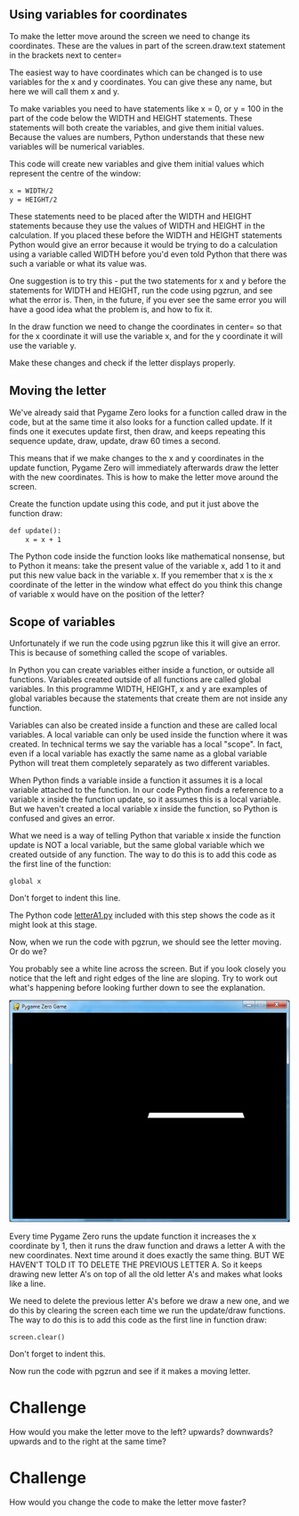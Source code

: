 Using variables for coordinates
-------------------------------

To make the letter move around the screen we need to change its coordinates. These are the values in part of the screen.draw.text statement in the brackets next to center=

The easiest way to have coordinates which can be changed is to use variables for the x and y coordinates. You can give these any name, but here we will call them x and y. 

To make variables you need to have statements like x = 0, or y = 100 in the part of the code below the WIDTH and HEIGHT statements. These statements will both create the variables, and give them initial values. Because the values are numbers, Python understands that these new variables will be numerical variables.

This code will create new variables and give them initial values which represent the centre of the window:
```
x = WIDTH/2
y = HEIGHT/2
```
These statements need to be placed after the WIDTH and HEIGHT statements because they use the values of WIDTH and HEIGHT in the calculation. If you placed these before the WIDTH and HEIGHT statements Python would give an error because it would be trying to do a calculation using a variable called WIDTH before you'd even told Python that there was such a variable or what its value was.

One suggestion is to try this - put the two statements for x and y before the statements for WIDTH and HEIGHT, run the code using pgzrun, and see what the error is. Then, in the future, if you ever see the same error you will have a good idea what the problem is, and how to fix it.

In the draw function we need to change the coordinates in center= so that for the x coordinate it will use the variable x, and for the y coordinate it will use the variable y.

Make these changes and check if the letter displays properly.

Moving the letter
-----------------

We've already said that Pygame Zero looks for a function called draw in the code, but at the same time it also looks for a function called update. If it finds one it executes update first, then draw, and keeps repeating this sequence update, draw, update, draw 60 times a second. 

This means that if we make changes to the x and y coordinates in the update function, Pygame Zero will immediately afterwards draw the letter with the new coordinates. This is how to make the letter move around the screen.

Create the function update using this code, and put it just above the function draw:
```
def update():
    x = x + 1
```
The Python code inside the function looks like mathematical nonsense, but to Python it means: take the present value of the variable x, add 1 to it and put this new value back in the variable x. If you remember that x is the x coordinate of the letter in the window what effect do you think this change of variable x would have on the position of the letter?


Scope of variables
------------------

Unfortunately if we run the code using pgzrun like this it will give an error. This is because of something called the scope of variables.

In Python you can create variables either inside a function, or outside all functions. Variables created outside of all functions are called global variables. In this programme WIDTH, HEIGHT, x and y are examples of global variables because the statements that create them are not inside any function.

Variables can also be created inside a function and these are called local variables. A local variable can only be used inside the function where it was created. In technical terms we say the variable has a local "scope". In fact, even if a local variable has exactly the same name as a global variable Python will treat them completely separately as two different variables. 

When Python finds a variable inside a function it assumes it is a local variable attached to the function. In our code Python finds a reference to a variable x inside the function update, so it assumes this is a local variable. But we haven't created a local variable x inside the function, so Python is confused and gives an error.

What we need is a way of telling Python that variable x inside the function update is NOT a local variable, but the same global variable which we created outside of any function. The way to do this is to add this code as the first line of the function:

```
global x
```

Don't forget to indent this line.

The Python code [letterA1.py](letterA1.py) included with this step shows the code as it might look at this stage.
 
Now, when we run the code with pgzrun, we should see the letter moving. Or do we?

You probably see a white line across the screen. But if you look closely you notice that the left and right edges of the line are sloping. Try to work out what's happening before looking further down to see the explanation.

![alt text](white_line.png "White line")

Every time Pygame Zero runs the update function it increases the x coordinate by 1, then it runs the draw function and draws a letter A with the new coordinates. Next time around it does exactly the same thing. BUT WE HAVEN'T TOLD IT TO DELETE THE PREVIOUS LETTER A. So it keeps drawing new letter A's on top of all the old letter A's and makes what looks like a line.

We need to delete the previous letter A's before we draw a new one, and we do this by clearing the screen each time we run the update/draw functions. The way to do this is to add this code as the first line in function draw:

```
screen.clear()
```

Don't forget to indent this.

Now run the code with pgzrun and see if it makes a moving letter.

Challenge
=========
How would you make the letter move to the left? upwards? downwards? upwards and to the right at the same time?

Challenge
=========
How would you change the code to make the letter move faster?
